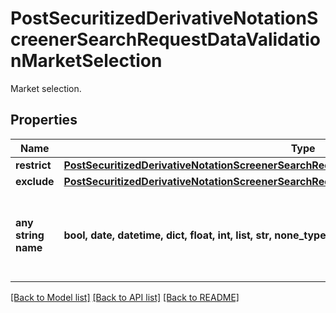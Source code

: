 # PostSecuritizedDerivativeNotationScreenerSearchRequestDataValidationMarketSelection

Market selection.

## Properties
Name | Type | Description | Notes
------------ | ------------- | ------------- | -------------
**restrict** | [**PostSecuritizedDerivativeNotationScreenerSearchRequestDataValidationMarketSelectionRestrict**](PostSecuritizedDerivativeNotationScreenerSearchRequestDataValidationMarketSelectionRestrict.md) |  | [optional] 
**exclude** | [**PostSecuritizedDerivativeNotationScreenerSearchRequestDataValidationMarketSelectionExclude**](PostSecuritizedDerivativeNotationScreenerSearchRequestDataValidationMarketSelectionExclude.md) |  | [optional] 
**any string name** | **bool, date, datetime, dict, float, int, list, str, none_type** | any string name can be used but the value must be the correct type | [optional]

[[Back to Model list]](../README.md#documentation-for-models) [[Back to API list]](../README.md#documentation-for-api-endpoints) [[Back to README]](../README.md)


